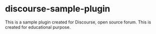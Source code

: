 # discourse-sample-plugin
This is a sample plugin created for Discourse, open source forum. This is created for educational purpose. 
